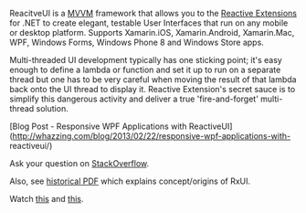 ReacitveUI is a [MVVM](https://en.wikipedia.org/wiki/Model_View_ViewModel)
framework that allows you to the [Reactive Extensions](https://rx.codeplex.com/)
for .NET to create elegant, testable User Interfaces that run on any mobile or
desktop platform. Supports Xamarin.iOS, Xamarin.Android, Xamarin.Mac, WPF, 
Windows Forms, Windows Phone 8 and Windows Store apps.


Multi-threaded UI development typically has one sticking point; it's easy
enough to define a lambda or function and set it up to run on a separate
thread but one has to be very careful when moving the result of that lambda
back onto the UI thread to display it. Reactive Extension's secret sauce is
to simplify this dangerous activity and deliver a true 'fire-and-forget'
multi-thread solution.


[Blog Post - Responsive WPF Applications with ReactiveUI](http://whazzing.com/blog/2013/02/22/responsive-wpf-applications-with-
reactiveui/)


Ask your question on
[StackOverflow](http://stackoverflow.com/questions/tagged/reactiveui).

Also, see [historical PDF](http://web.archive.org/web/20120714082000/http://www.reactiveui.net/welcome/pdf) which explains concept/origins of RxUI.


Watch [this](https://www.youtube.com/watch?v=1XNATGjqM6U) and [this](https://www.youtube.com/watch?v=Agu6jipKfYw).
